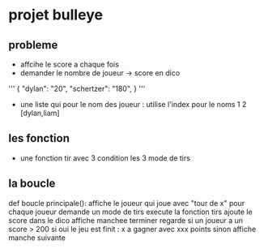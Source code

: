 # projet bulleye

## probleme

- affcihe le score a chaque fois
- demander le nombre de joueur -> score en dico

'''
{
  "dylan": "20",
  "schertzer": "180",
}
'''

- une liste qui pour le nom des joueur : utilise l'index pour le noms
1      2
[dylan,liam]

## les fonction

- une fonction tir
avec 3 condition
les 3 mode de tirs

## la boucle

def boucle principale():
    affiche le joueur qui joue  avec "tour de x"
    pour chaque joueur
        demande un mode de tirs
        execute la fonction tirs
        ajoute le score dans le dico
    affiche manchee terminer
    regarde si un joueur a un score > 200
    si oui le jeu est finit : x a gagner avec xxx points
    sinon affiche manche suivante
